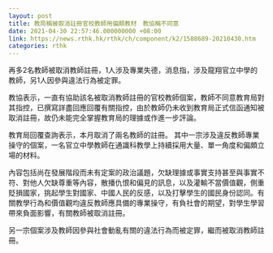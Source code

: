 ```yaml
---
layout: post
title: 教局稱被取消註冊官校教師用偏頗教材　教協稱不同意
date: 2021-04-30 22:57:46.000000000 +08:00
link: https://news.rthk.hk/rthk/ch/component/k2/1588689-20210430.htm
categories: rthk
---
```


再多2名教師被取消教師註冊，1人涉及專業失德，消息指，涉及龍翔官立中學的教師，另1人因參與違法行為被定罪。

教協表示，一直有協助該名被取消教師註冊的官校教師個案，教師不同意教育局對其指控，已撰寫詳盡回應回覆有關指控，由於教師仍未收到教育局正式信函通知被取消註冊，故仍未能完全掌握教育局的理據或作進一步評論。

教育局回覆查詢表示，本月取消了兩名教師的註冊。 其中一宗涉及違反教師專業操守的個案，一名官立中學教師在通識科教學上持續採用大量、單一角度和偏頗立場的材料。

內容包括尚在發展階段而未有定案的政治議題，欠缺理據或事實支持甚至與事實不符、對他人欠缺尊重等內容，散播仇恨和偏見的訊息，以及灌輸不當價值觀，側重貶損國家，挑起學生對國家、中國人民的反感，以及打擊學生的國民身份認同。有關教學行為和價值觀均違反教師應具備的專業操守，有負社會的期望，對學生學習帶來負面影響，有關教師被取消註冊。

另一宗個案涉及教師因參與社會動亂有關的違法行為而被定罪，繼而被取消教師註冊。

